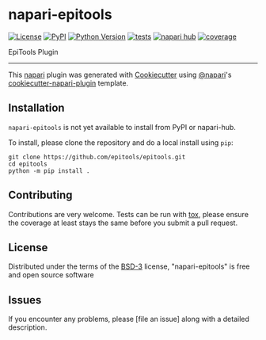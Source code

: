 # napari-epitools

[![License](https://img.shields.io/pypi/l/napari-epitools.svg?color=green)](https://github.com/githubuser/napari-epitools/raw/main/LICENSE)
[![PyPI](https://img.shields.io/pypi/v/napari-epitools.svg?color=green)](https://pypi.org/project/napari-epitools)
[![Python Version](https://img.shields.io/pypi/pyversions/napari-epitools.svg?color=green)](https://python.org)
[![tests](https://github.com/githubuser/napari-epitools/workflows/tests/badge.svg)](https://github.com/githubuser/napari-epitools/actions)
[![napari hub](https://img.shields.io/endpoint?url=https://api.napari-hub.org/shields/napari-epitools)](https://napari-hub.org/plugins/napari-epitools)
[![coverage](https://coveralls.io/repos/github/epitools/epitools/badge.svg?branch=main)](https://coveralls.io/github/epitools/epitools?branch=main)

EpiTools Plugin

---

This [napari] plugin was generated with [Cookiecutter] using [@napari]'s [cookiecutter-napari-plugin] template.

<!--
Don't miss the full getting started guide to set up your new package:
https://github.com/napari/cookiecutter-napari-plugin#getting-started

and review the napari docs for plugin developers:
https://napari.org/plugins/index.html
-->

## Installation

`napari-epitools` is not yet available to install from PyPI or napari-hub.

To install, please clone the repository and do a local install using `pip`:

```
git clone https://github.com/epitools/epitools.git
cd epitools
python -m pip install .
```

## Contributing

Contributions are very welcome. Tests can be run with [tox], please ensure
the coverage at least stays the same before you submit a pull request.

## License

Distributed under the terms of the [BSD-3] license,
"napari-epitools" is free and open source software

## Issues

If you encounter any problems, please [file an issue] along with a detailed description.

[napari]: https://github.com/napari/napari
[cookiecutter]: https://github.com/audreyr/cookiecutter
[@napari]: https://github.com/napari
[mit]: http://opensource.org/licenses/MIT
[bsd-3]: http://opensource.org/licenses/BSD-3-Clause
[gnu gpl v3.0]: http://www.gnu.org/licenses/gpl-3.0.txt
[gnu lgpl v3.0]: http://www.gnu.org/licenses/lgpl-3.0.txt
[apache software license 2.0]: http://www.apache.org/licenses/LICENSE-2.0
[mozilla public license 2.0]: https://www.mozilla.org/media/MPL/2.0/index.txt
[cookiecutter-napari-plugin]: https://github.com/napari/cookiecutter-napari-plugin
[napari]: https://github.com/napari/napari
[tox]: https://tox.readthedocs.io/en/latest/
[pip]: https://pypi.org/project/pip/
[pypi]: https://pypi.org/
